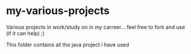 # my-various-projects
Various projects in work/study on in my carreer... feel free to fork and use (if it can help)  ;)

This folder contains all the java project i have used
